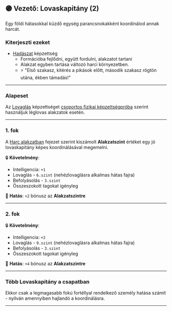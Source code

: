 ## 🟣 Vezető: Lovaskapitány (2)

Egy földi hátasokkal küzdő egység parancsnokakként koordinálod annak harcát.

### Kiterjeszti ezeket

- [Hadászat](../kepzettsegek.primer.altalanos/hadaszat.md) képzettség
  - Formációba fejlődni, együtt fordulni, alakzatot tartani
  - Alakzat egyben tartása változó harci környezetben.
  - ⚡ "Első szakasz, kitérés a pikások előtt, második szakasz rögtön utána, ékben támadás!"

---
### Alapeset

Az [Lovaglás](../kepzettsegek.szekunder/lovaglas.md) képzettséget [csoportos fizikai képzettségpróba](../030_07_01_csoportos_kepzettsegproba.md#️-1-csoportos-fizikai-képzettségpróba) szerint használjuk léglovas alakzatok esetén.

---
### 1. fok

A [Harc alakzatban](../065_03_harc_alakzatban.md) fejezet szerint kiszámolt **Alakzatszint** értéket egy jó lovaskapitány képes koordinálásával megemelni.

🔒 **Követelmény**:
- Intelligencia: `+1`
- Lovaglás - `6.szint` (nehézlovaglásra alkalmas hátas fajra)
- Befolyásolás - `3.szint`
- Összeszokott tagokat igényleg

🌟 **Hatás**: `+2` bónusz az **Alakzatszintre**

---
### 2. fok

🔒 **Követelmény**:
- Intelligencia: `+2`
- Lovaglás - `9.szint` (nehézlovaglásra alkalmas hátas fajra)
- Befolyásolás - `3.szint`
- Összeszokott tagokat igényleg

🌟 **Hatás**: `+4` bónusz az **Alakzatszintre**

---
### Több Lovaskapitány a csapatban

Ekkor csak a legmagasabb fokú fortéllyal rendelkező személy hatása számít - nyilván amennyiben hajlandó a koordinálásra.

---
